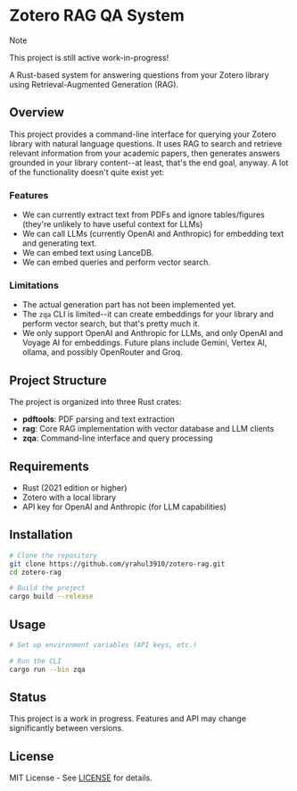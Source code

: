# Zotero RAG QA System

> [!NOTE]
> This project is still active work-in-progress!

A Rust-based system for answering questions from your Zotero library using Retrieval-Augmented Generation (RAG).

## Overview

This project provides a command-line interface for querying your Zotero library with natural language questions. It uses RAG to search and retrieve relevant information from your academic papers, then generates answers grounded in your library content--at least, that's the end goal, anyway. A lot of the functionality doesn't quite exist yet: 

### Features

* We can currently extract text from PDFs and ignore tables/figures (they're unlikely to have useful context for LLMs)
* We can call LLMs (currently OpenAI and Anthropic) for embedding text and generating text.
* We can embed text using LanceDB.
* We can embed queries and perform vector search.

### Limitations

* The actual generation part has not been implemented yet.
* The `zqa` CLI is limited--it can create embeddings for your library and perform vector search, but that's pretty much it.
* We only support OpenAI and Anthropic for LLMs, and only OpenAI and Voyage AI for embeddings. Future plans include Gemini, Vertex AI, ollama, and possibly OpenRouter and Groq.

## Project Structure

The project is organized into three Rust crates:

- **pdftools**: PDF parsing and text extraction
- **rag**: Core RAG implementation with vector database and LLM clients
- **zqa**: Command-line interface and query processing

## Requirements

- Rust (2021 edition or higher)
- Zotero with a local library
- API key for OpenAI and Anthropic (for LLM capabilities)

## Installation

```bash
# Clone the repository
git clone https://github.com/yrahul3910/zotero-rag.git
cd zotero-rag

# Build the project
cargo build --release
```

## Usage

```bash
# Set up environment variables (API keys, etc.)

# Run the CLI
cargo run --bin zqa
```

## Status

This project is a work in progress. Features and API may change significantly between versions.

## License

MIT License - See [LICENSE](LICENSE) for details.
